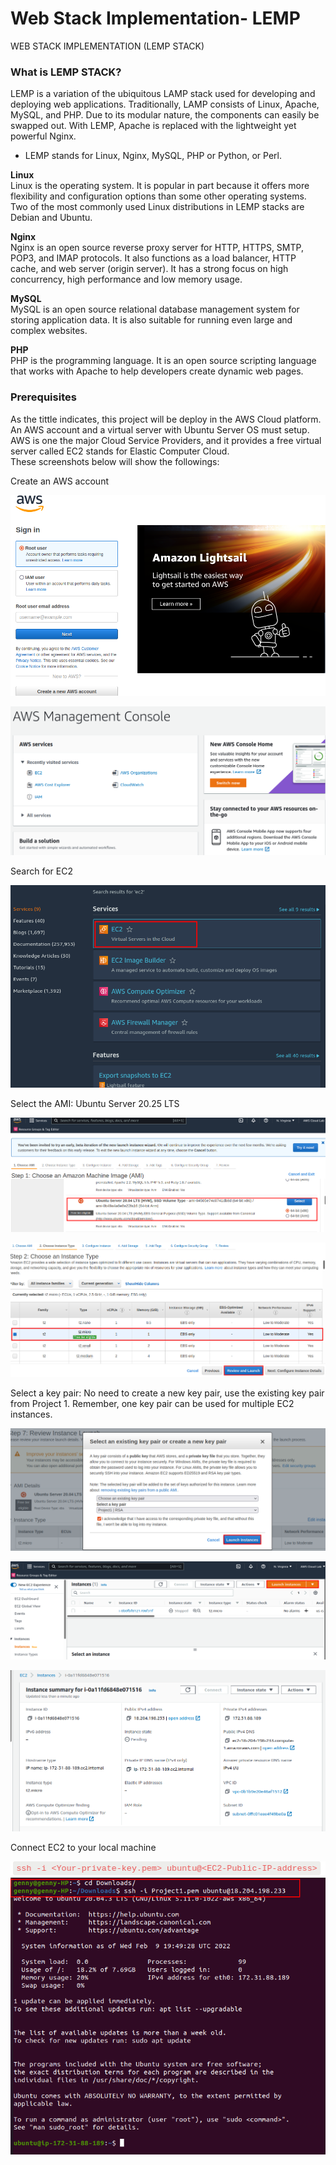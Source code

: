 # Web Stack Implementation- LEMP
WEB STACK IMPLEMENTATION (LEMP STACK)

### What is LEMP STACK?
LEMP is a variation of the ubiquitous LAMP stack used for developing and deploying web applications. Traditionally, LAMP consists of Linux, Apache, MySQL, and PHP. Due to its modular nature, the components can easily be swapped out. With LEMP, Apache is replaced with the lightweight yet powerful Nginx.

* LEMP  stands for Linux, Nginx, MySQL, PHP or Python, or Perl.

**Linux**  
Linux is the operating system. It is popular in part because it offers more flexibility and configuration options than some other operating systems. Two of the most commonly used Linux distributions in LEMP stacks are Debian and Ubuntu.

**Nginx**  
Nginx is an open source reverse proxy server for HTTP, HTTPS, SMTP, POP3, and IMAP protocols. It also functions as a load balancer, HTTP cache, and web server (origin server). It has a strong focus on high concurrency, high performance and low memory usage. 

**MySQL**  
MySQL is an open source relational database management system for storing application data. It is also suitable for running even large and complex websites.

**PHP**  
PHP is the programming language.  It is an open source scripting language that works with Apache to help developers create dynamic web pages.

### Prerequisites

As the tittle indicates, this project will be deploy in the AWS Cloud platform.  An AWS account and a virtual server with Ubuntu Server OS must setup.
AWS is one the major Cloud Service Providers, and it provides a free virtual server called EC2 stands for Elastic Computer Cloud.  
These screenshots below will show the followings:

Create an AWS account

![](pics/aws.png)

![](pics/aws-console.png)

Search for EC2

![](pics/ec2.png)


Select the AMI: Ubuntu Server 20.25 LTS

![](pics/ec2-ami.png)

![](pics/ec2-type.png)

Select a key pair: No need to create a new key pair, use the existing key pair from Project 1. Remember, one key pair can be used for multiple EC2 instances.

![](pics/ec2-keypair-sel.png)

![](pics/ec2-launch.png)

![](pics/ec2-summary.png)


Connect EC2 to your local machine

![](pics/GitBash.png)
![](pics/ec2-to-local-m.png)